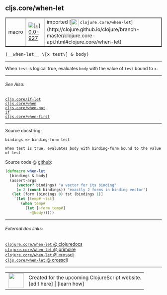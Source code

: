 ## cljs.core/when-let



 <table border="1">
<tr>
<td>macro</td>
<td><a href="https://github.com/cljsinfo/cljs-api-docs/tree/0.0-927"><img valign="middle" alt="[+] 0.0-927" title="Added in 0.0-927" src="https://img.shields.io/badge/+-0.0--927-lightgrey.svg"></a> </td>
<td>
imported [<img height="24px" valign="middle" src="http://i.imgur.com/1GjPKvB.png"> <samp>clojure.core/when-let</samp>](http://clojure.github.io/clojure/branch-master/clojure.core-api.html#clojure.core/when-let)
</td>
</tr>
</table>


 <samp>
(__when-let__ \[x test\] & body)<br>
</samp>

---

When `test` is logical true, evaluates `body` with the value of `test` bound to
`x`.



---


###### See Also:

[`cljs.core/if-let`](../cljs.core/if-let.md)<br>
[`cljs.core/when`](../cljs.core/when.md)<br>
[`cljs.core/when-not`](../cljs.core/when-not.md)<br>
[`if`](../special/if.md)<br>
[`cljs.core/when-first`](../cljs.core/when-first.md)<br>

---


Source docstring:

```
bindings => binding-form test

When test is true, evaluates body with binding-form bound to the value of test
```


Source code @ [github](https://github.com/clojure/clojure/blob/clojure-1.5.1/src/clj/clojure/core.clj#L1704-L1717):

```clj
(defmacro when-let
  [bindings & body]
  (assert-args
     (vector? bindings) "a vector for its binding"
     (= 2 (count bindings)) "exactly 2 forms in binding vector")
   (let [form (bindings 0) tst (bindings 1)]
    `(let [temp# ~tst]
       (when temp#
         (let [~form temp#]
           ~@body)))))
```

<!--
Repo - tag - source tree - lines:

 <pre>
clojure @ clojure-1.5.1
└── src
    └── clj
        └── clojure
            └── <ins>[core.clj:1704-1717](https://github.com/clojure/clojure/blob/clojure-1.5.1/src/clj/clojure/core.clj#L1704-L1717)</ins>
</pre>

-->

---



###### External doc links:

[`clojure.core/when-let` @ clojuredocs](http://clojuredocs.org/clojure.core/when-let)<br>
[`clojure.core/when-let` @ grimoire](http://conj.io/store/v1/org.clojure/clojure/1.7.0-beta3/clj/clojure.core/when-let/)<br>
[`clojure.core/when-let` @ crossclj](http://crossclj.info/fun/clojure.core/when-let.html)<br>
[`cljs.core/when-let` @ crossclj](http://crossclj.info/fun/cljs.core/when-let.html)<br>

---

 <table>
<tr><td>
<img valign="middle" align="right" width="48px" src="http://i.imgur.com/Hi20huC.png">
</td><td>
Created for the upcoming ClojureScript website.<br>
[edit here] | [learn how]
</td></tr></table>

[edit here]:https://github.com/cljsinfo/cljs-api-docs/blob/master/cljsdoc/cljs.core/when-let.cljsdoc
[learn how]:https://github.com/cljsinfo/cljs-api-docs/wiki/cljsdoc-files

<!--

This information was too distracting to show to readers, but I'll leave it
commented here since it is helpful to:

- pretty-print the data used to generate this document
- and show how to retrieve that data



The API data for this symbol:

```clj
{:description "When `test` is logical true, evaluates `body` with the value of `test` bound to\n`x`.",
 :ns "cljs.core",
 :name "when-let",
 :signature ["[[x test] & body]"],
 :history [["+" "0.0-927"]],
 :type "macro",
 :related ["cljs.core/if-let"
           "cljs.core/when"
           "cljs.core/when-not"
           "special/if"
           "cljs.core/when-first"],
 :full-name-encode "cljs.core/when-let",
 :source {:code "(defmacro when-let\n  [bindings & body]\n  (assert-args\n     (vector? bindings) \"a vector for its binding\"\n     (= 2 (count bindings)) \"exactly 2 forms in binding vector\")\n   (let [form (bindings 0) tst (bindings 1)]\n    `(let [temp# ~tst]\n       (when temp#\n         (let [~form temp#]\n           ~@body)))))",
          :title "Source code",
          :repo "clojure",
          :tag "clojure-1.5.1",
          :filename "src/clj/clojure/core.clj",
          :lines [1704 1717]},
 :full-name "cljs.core/when-let",
 :clj-symbol "clojure.core/when-let",
 :docstring "bindings => binding-form test\n\nWhen test is true, evaluates body with binding-form bound to the value of test"}

```

Retrieve the API data for this symbol:

```clj
;; from Clojure REPL
(require '[clojure.edn :as edn])
(-> (slurp "https://raw.githubusercontent.com/cljsinfo/cljs-api-docs/catalog/cljs-api.edn")
    (edn/read-string)
    (get-in [:symbols "cljs.core/when-let"]))
```

-->
